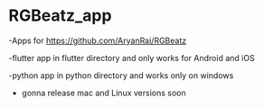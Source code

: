 # RGBeatz_app
-Apps for https://github.com/AryanRai/RGBeatz

-flutter app in flutter directory and only works for Android and iOS

-python app in python directory and works only on windows 

- gonna release mac and Linux versions soon
